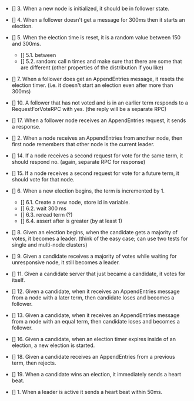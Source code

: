 - [] 3. When a new node is initialized, it should be in follower state.
- [] 4. When a follower doesn't get a message for 300ms then it starts an election.
- [] 5. When the election time is reset, it is a random value between 150 and 300ms.
	- [] 5.1. between
	- [] 5.2. random: call n times and make sure that there are some that are different (other properties of the distribution if you like)
- [] 7. When a follower does get an AppendEntries message, it resets the election timer. (i.e. it doesn't start an election even after more than 300ms)
- [] 10. A follower that has not voted and is in an earlier term responds to a RequestForVoteRPC with yes. (the reply will be a separate RPC)
- [] 17. When a follower node receives an AppendEntries request, it sends a response.

- [] 2. When a node receives an AppendEntries from another node, then first node remembers that other node is the current leader.
- [] 14. If a node receives a second request for vote for the same term, it should respond no. (again, separate RPC for response)
- [] 15. If a node receives a second request for vote for a future term, it should vote for that node.
 
- [] 6. When a new election begins, the term is incremented by 1.
	- [] 6.1. Create a new node, store id in variable.
	- [] 6.2. wait 300 ms
	- [] 6.3. reread term (?)
	- [] 6.4. assert after is greater (by at least 1)
- [] 8. Given an election begins, when the candidate gets a majority of votes, it becomes a leader. (think of the easy case; can use two tests for single and multi-node clusters)
- [] 9. Given a candidate receives a majority of votes while waiting for unresponsive node, it still becomes a leader.
- [] 11. Given a candidate server that just became a candidate, it votes for itself.
- [] 12. Given a candidate, when it receives an AppendEntries message from a node with a later term, then candidate loses and becomes a follower.
- [] 13. Given a candidate, when it receives an AppendEntries message from a node with an equal term, then candidate loses and becomes a follower.
- [] 16. Given a candidate, when an election timer expires inside of an election, a new election is started.
- [] 18. Given a candidate receives an AppendEntries from a previous term, then rejects.
- [] 19. When a candidate wins an election, it immediately sends a heart beat.


- [] 1. When a leader is active it sends a heart beat within 50ms.